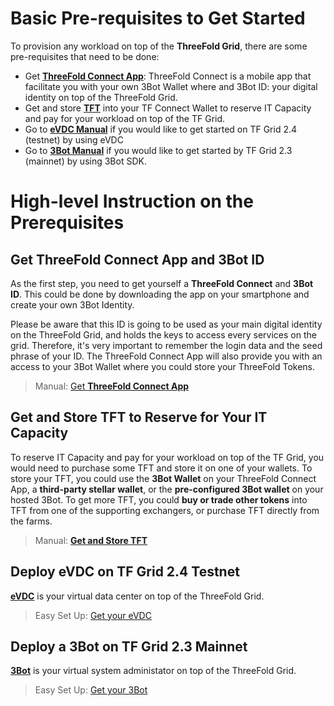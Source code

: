 # Basic Pre-requisites to Get Started

To provision any workload on top of the __ThreeFold Grid__, there are some pre-requisites that need to be done:
- Get [__ThreeFold Connect App__](threefold_connect_install.md): ThreeFold Connect is a mobile app that facilitate you with your own 3Bot Wallet where and 3Bot ID: your digital identity on top of the ThreeFold Grid.
- Get and store [__TFT__](mainnet_gettft.md) into your TF Connect Wallet to reserve IT Capacity and pay for your workload on top of the TF Grid.
- Go to [__eVDC Manual__](evdc.md) if you would like to get started on TF Grid 2.4 (testnet) by using eVDC 
- Go to [__3Bot Manual__](3bot.md) if you would like to get started by TF Grid 2.3 (mainnet) by using 3Bot SDK. 

# High-level Instruction on the Prerequisites

## Get ThreeFold Connect App and 3Bot ID

As the first step, you need to get yourself a **ThreeFold Connect** and **3Bot ID**. This could be done by downloading the app on your smartphone and create your own 3Bot Identity. 

Please be aware that this ID is going to be used as your main digital identity on the ThreeFold Grid, and holds the keys to access every services on the grid. Therefore, it's very important to remember the login data and the seed phrase of your ID. The ThreeFold Connect App will also provide you with an access to your 3Bot Wallet where you could store your ThreeFold Tokens.

> Manual: [Get __ThreeFold Connect App__](threefold_connect_install.md)

## Get and Store TFT to Reserve for Your IT Capacity

To reserve IT Capacity and pay for your workload on top of the TF Grid, you would need to purchase some TFT and store it on one of your wallets. To store your TFT, you could use the __3Bot Wallet__ on your ThreeFold Connect App, a __third-party stellar wallet__, or the __pre-configured 3Bot wallet__ on your hosted 3Bot. To get more TFT, you could __buy or trade other tokens__ into TFT from one of the supporting exchangers, or purchase TFT directly from the farms.

> Manual: [__Get and Store TFT__](mainnet_gettft.md)

## Deploy eVDC on TF Grid 2.4 Testnet

[__eVDC__](eVDC.md) is your virtual data center on top of the ThreeFold Grid.

> Easy Set Up: [Get your eVDC](evdc_deployer.md)

## Deploy a 3Bot on TF Grid 2.3 Mainnet

[__3Bot__](3bot.md) is your virtual system administator on top of the ThreeFold Grid.


> Easy Set Up: [Get your 3Bot](3bot_deployer.md)
